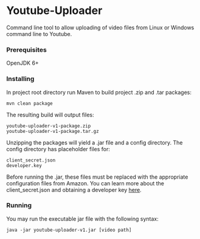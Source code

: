 # Youtube-Uploader

Command line tool to allow uploading of video files from Linux or Windows command line to Youtube.

### Prerequisites

OpenJDK 6+

### Installing

In project root directory run Maven to build project .zip and .tar packages:

```
mvn clean package
```

The resulting build will output files:

```
youtube-uploader-v1-package.zip
youtube-uploader-v1-package.tar.gz
```

Unzipping the packages will yield a .jar file and a config directory. The config directory has placeholder files for:
```
client_secret.json
developer.key
```

Before running the .jar, these files must be replaced with the appropriate configuration files from Amazon. You can learn more about the client_secret.json and obtaining a developer key [here](https://developers.google.com/youtube/registering_an_application).


### Running
You may run the executable jar file with the following syntax:
```
java -jar youtube-uploader-v1.jar [video path]
```


